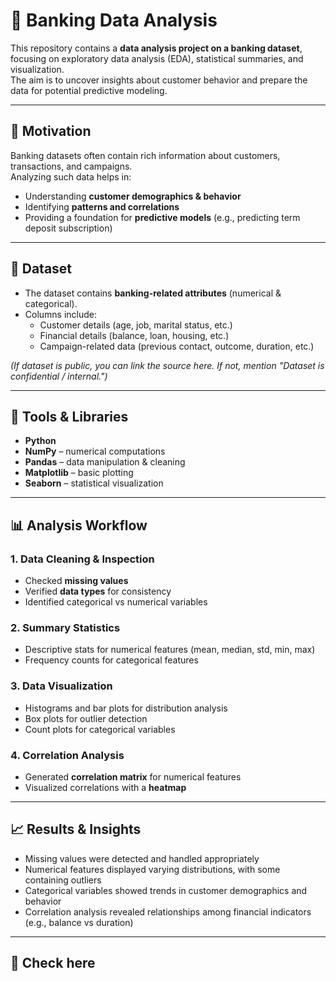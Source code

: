 # 🏦 Banking Data Analysis

This repository contains a **data analysis project on a banking dataset**, focusing on exploratory data analysis (EDA), statistical summaries, and visualization.  
The aim is to uncover insights about customer behavior and prepare the data for potential predictive modeling.

---

## 🚀 Motivation
Banking datasets often contain rich information about customers, transactions, and campaigns.  
Analyzing such data helps in:
- Understanding **customer demographics & behavior**
- Identifying **patterns and correlations**
- Providing a foundation for **predictive models** (e.g., predicting term deposit subscription)

---

## 📂 Dataset
- The dataset contains **banking-related attributes** (numerical & categorical).  
- Columns include:
  - Customer details (age, job, marital status, etc.)
  - Financial details (balance, loan, housing, etc.)
  - Campaign-related data (previous contact, outcome, duration, etc.)  

*(If dataset is public, you can link the source here. If not, mention "Dataset is confidential / internal.")*

---

## 🔧 Tools & Libraries
- **Python**  
- **NumPy** – numerical computations  
- **Pandas** – data manipulation & cleaning  
- **Matplotlib** – basic plotting  
- **Seaborn** – statistical visualization  

---

## 📊 Analysis Workflow
### 1. Data Cleaning & Inspection
- Checked **missing values**  
- Verified **data types** for consistency  
- Identified categorical vs numerical variables  

### 2. Summary Statistics
- Descriptive stats for numerical features (mean, median, std, min, max)  
- Frequency counts for categorical features  

### 3. Data Visualization
- Histograms and bar plots for distribution analysis  
- Box plots for outlier detection  
- Count plots for categorical variables  

### 4. Correlation Analysis
- Generated **correlation matrix** for numerical features  
- Visualized correlations with a **heatmap**  

---

## 📈 Results & Insights
- Missing values were detected and handled appropriately  
- Numerical features displayed varying distributions, with some containing outliers  
- Categorical variables showed trends in customer demographics and behavior  
- Correlation analysis revealed relationships among financial indicators (e.g., balance vs duration)  

---

## 📂 Check here

